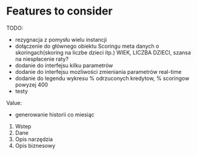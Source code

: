 # Features to consider

TODO:
- rezygnacja z pomysłu wielu instancji
- dołączenie do głównego obiektu Scoringu meta danych o skoringach(skoring na liczbe dzieci itp.)
    WIEK, LICZBA DZIECI, szansa na niespłacenie raty?
- dodanie do interfejsu kilku parametrów
- dodanie do interfejsu mozliwości zmieniania parametrów real-time
- dodanie do legendu wykresu % odrzuconych kredytow, % scoringow powyzej 400
- testy


Value:
- generowanie historii co miesiąc

1. Wstep
2. Dane
3. Opis narzędzia
4. Opis biznesowy 
